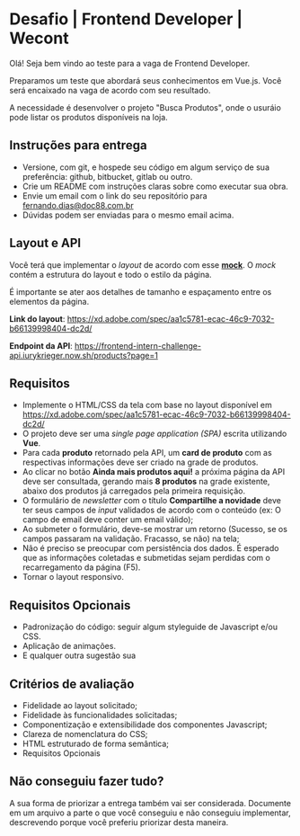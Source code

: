 # Desafio | Frontend Developer | Wecont

Olá! Seja bem vindo ao teste para a vaga de Frontend Developer.

Preparamos um teste que abordará seus conhecimentos em Vue.js. Você será encaixado na vaga de acordo com seu resultado.

A necessidade é desenvolver o projeto "Busca Produtos", onde o usuráio pode listar os produtos disponíveis na loja.

## Instruções para entrega

* Versione, com git, e hospede seu código em algum serviço de sua preferência: github, bitbucket, gitlab ou outro.
* Crie um README com instruções claras sobre como executar sua obra.
* Envie um email com o link do seu repositório para fernando.dias@doc88.com.br
* Dúvidas podem ser enviadas para o mesmo email acima.

## Layout e API

Você terá que implementar o *layout* de acordo com esse **[mock](https://xd.adobe.com/spec/aa1c5781-ecac-46c9-7032-b66139998404-dc2d/)**. O *mock* contém a estrutura do layout e todo o estilo da página.

É importante se ater aos detalhes de tamanho e espaçamento entre os elementos da página.

**Link do layout**: https://xd.adobe.com/spec/aa1c5781-ecac-46c9-7032-b66139998404-dc2d/

**Endpoint da API**: https://frontend-intern-challenge-api.iurykrieger.now.sh/products?page=1

## Requisitos

* Implemente o HTML/CSS da tela com base no layout disponível em https://xd.adobe.com/spec/aa1c5781-ecac-46c9-7032-b66139998404-dc2d/
* O projeto deve ser uma *single page application (SPA)* escrita utilizando **Vue**.
* Para cada **produto** retornado pela API, um **card de produto** com as respectivas informações deve ser criado na grade de produtos.
* Ao clicar no botão **Ainda mais produtos aqui!** a próxima página da API deve ser consultada, gerando mais **8 produtos** na grade existente, abaixo dos produtos já carregados pela primeira requisição.
* O formulário de *newsletter* com o título **Compartilhe a novidade** deve ter seus campos de *input* validados de acordo com o conteúdo (ex: O campo de email deve conter um email válido); 
* Ao submeter o formulário, deve-se mostrar um retorno (Sucesso, se os campos passaram na validação. Fracasso, se não) na tela; 
* Não é preciso se preocupar com persistência dos dados. É esperado que as informações coletadas e submetidas sejam perdidas com o recarregamento da página (F5).
* Tornar o layout responsivo.

## Requisitos Opcionais

* Padronização do código: seguir algum styleguide de Javascript e/ou CSS.
* Aplicação de animações.
* E qualquer outra sugestão sua

## Critérios de avaliação

* Fidelidade ao layout solicitado;
* Fidelidade às funcionalidades solicitadas;
* Componentização e extensibilidade dos componentes Javascript;
* Clareza de nomenclatura do CSS;
* HTML estruturado de forma semântica;
* Requisitos Opcionais

## Não conseguiu fazer tudo?

A sua forma de priorizar a entrega também vai ser considerada. Documente em um arquivo a parte o que você conseguiu e não conseguiu implementar, descrevendo porque você preferiu priorizar desta maneira.
